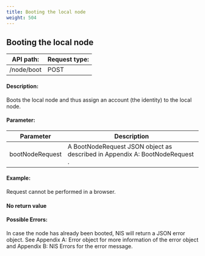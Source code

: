 ```yaml
---
title: Booting the local node
weight: 504
---
```


 
## Booting the local node 
| API path: | Request type:  |
|------|------|
| /node/boot | POST|

 
#### Description: 
Boots the local node and thus assign an account (the identity) to the local node.

 
#### Parameter: 

| Parameter | Description |
|------|------|
|  bootNodeRequest    |  A BootNodeRequest JSON object as described in Appendix A: BootNodeRequest .    |

 
#### Example: 
Request cannot be performed in a browser.

 
#### No return value 
#### Possible Errors: 
In case the node has already been booted, NIS will return a JSON error object. See Appendix A: Error object for more information of the error object and Appendix B: NIS Errors for the error message. 

 
